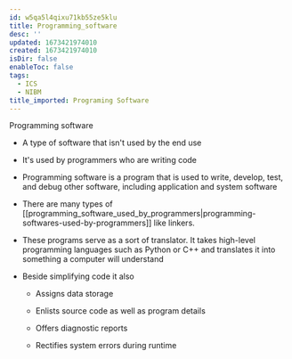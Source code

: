 ```yaml
---
id: w5qa5l4qixu71kb55ze5klu
title: Programming_software
desc: ''
updated: 1673421974010
created: 1673421974010
isDir: false
enableToc: false
tags:
  - ICS
  - NIBM
title_imported: Programing Software
---
```


Programming software


-   A type of software that isn't used by the end use


-   It's used by programmers who are writing code


-   Programming software is a program that is used to write, develop, test, and debug other software, including application and system software 

- There are many types of  [[programming_software_used_by_programmers|programming-softwares-used-by-programmers]] like linkers.


-   These programs serve as a sort of translator. It takes high-level programming languages such as Python or C++ and translates it into something a computer will understand

-   Beside simplifying code it also

    -   Assigns data storage

    -   Enlists source code as well as program details

    -   Offers diagnostic reports

    -   Rectifies system errors during runtime
